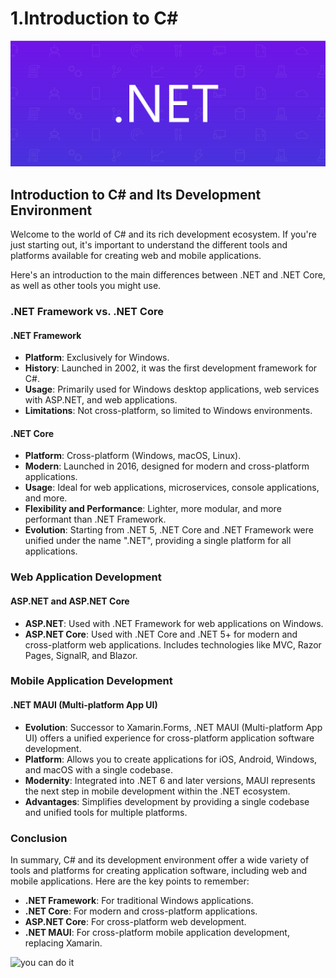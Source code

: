 # 1.Introduction to C#

![Logo](csharp_banner.png)

## Introduction to C# and Its Development Environment

Welcome to the world of C# and its rich development ecosystem. If you're just starting out, it's important to understand the different tools and platforms available for creating web and mobile applications.

Here's an introduction to the main differences between .NET and .NET Core, as well as other tools you might use.

### .NET Framework vs. .NET Core

#### .NET Framework

- **Platform**: Exclusively for Windows.
- **History**: Launched in 2002, it was the first development framework for C#.
- **Usage**: Primarily used for Windows desktop applications, web services with ASP.NET, and web applications.
- **Limitations**: Not cross-platform, so limited to Windows environments.

#### .NET Core

- **Platform**: Cross-platform (Windows, macOS, Linux).
- **Modern**: Launched in 2016, designed for modern and cross-platform applications.
- **Usage**: Ideal for web applications, microservices, console applications, and more.
- **Flexibility and Performance**: Lighter, more modular, and more performant than .NET Framework.
- **Evolution**: Starting from .NET 5, .NET Core and .NET Framework were unified under the name ".NET", providing a single platform for all applications.

### Web Application Development

#### ASP.NET and ASP.NET Core

- **ASP.NET**: Used with .NET Framework for web applications on Windows.
- **ASP.NET Core**: Used with .NET Core and .NET 5+ for modern and cross-platform web applications. Includes technologies like MVC, Razor Pages, SignalR, and Blazor.

### Mobile Application Development

#### .NET MAUI (Multi-platform App UI)

- **Evolution**: Successor to Xamarin.Forms, .NET MAUI (Multi-platform App UI) offers a unified experience for cross-platform application software development.
- **Platform**: Allows you to create applications for iOS, Android, Windows, and macOS with a single codebase.
- **Modernity**: Integrated into .NET 6 and later versions, MAUI represents the next step in mobile development within the .NET ecosystem.
- **Advantages**: Simplifies development by providing a single codebase and unified tools for multiple platforms.

### Conclusion

In summary, C# and its development environment offer a wide variety of tools and platforms for creating application software, including web and mobile applications. Here are the key points to remember:

- **.NET Framework**: For traditional Windows applications.
- **.NET Core**: For modern and cross-platform applications.
- **ASP.NET Core**: For cross-platform web development.
- **.NET MAUI**: For cross-platform mobile application development, replacing Xamarin.

![you can do it](https://media3.giphy.com/media/v1.Y2lkPTc5MGI3NjExOWxnNXcxdWRlcWlzbDd5NXBoM3g3NnQycWJpMXB6OW40eHkzNHBxNSZlcD12MV9pbnRlcm5hbF9naWZfYnlfaWQmY3Q9Zw/jB57cmKYDKuNw68W1G/giphy.gif)
